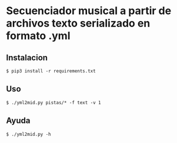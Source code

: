 # Secuenciador musical a partir de archivos texto serializado en formato .yml

## Instalacion
```
$ pip3 install -r requirements.txt
```

## Uso
```
$ ./yml2mid.py pistas/* -f text -v 1
```

## Ayuda
```
$ ./yml2mid.py -h 
```
